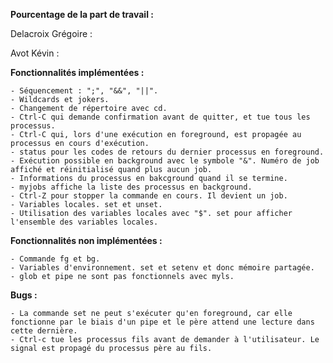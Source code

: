 **Pourcentage de la part de travail :**

Delacroix Grégoire :

Avot Kévin :

**Fonctionnalités implémentées :**

    - Séquencement : ";", "&&", "||".
    - Wildcards et jokers.
    - Changement de répertoire avec cd.
    - Ctrl-C qui demande confirmation avant de quitter, et tue tous les processus.
    - Ctrl-C qui, lors d'une exécution en foreground, est propagée au processus en cours d'exécution.
    - status pour les codes de retours du dernier processus en foreground.
    - Exécution possible en background avec le symbole "&". Numéro de job affiché et réinitialisé quand plus aucun job.
    - Informations du processus en bakcground quand il se termine.
    - myjobs affiche la liste des processus en background.
    - Ctrl-Z pour stopper la commande en cours. Il devient un job.
    - Variables locales. set et unset.
    - Utilisation des variables locales avec "$". set pour afficher l'ensemble des variables locales.

**Fonctionnalités non implémentées :**

    - Commande fg et bg.
    - Variables d'environnement. set et setenv et donc mémoire partagée.
    - glob et pipe ne sont pas fonctionnels avec myls.

**Bugs :**

    - La commande set ne peut s'exécuter qu'en foreground, car elle fonctionne par le biais d'un pipe et le père attend une lecture dans cette dernière.
    - Ctrl-c tue les processus fils avant de demander à l'utilisateur. Le signal est propagé du processus père au fils.
